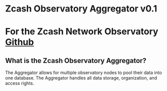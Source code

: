 Zcash Observatory Aggregator v0.1
=======
For the Zcash Network Observatory [Github](https://github.com/insight-decentralized-consensus-lab/zcash-observatory)
===========

What is the Zcash Observatory Aggregator?
--------------
The Aggregator allows for multiple observatory nodes to pool their data into one database. 
The Aggregator handles all data storage, organization, and access rights.

